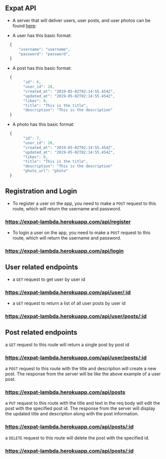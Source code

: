## Expat API

- A server that will deliver users, user posts, and user photos can be found [here](https://expat-lambda.herokuapp.com):

- A user has this basic format:

```js
  {
      "username": "username",
      "password": "password",
  }
```

- A post has this basic format:

```js
  {
        "id": 6,
        "user_id": 28,
        "created_at": "2019-05-02T02:14:55.454Z",
        "updated_at": "2019-05-02T02:14:55.454Z",
        "likes": 0,
        "title": "This is the title",
        "description": "This is the description"
  }
```

- A photo has this basic format:

```js
  {
        "id": 7,
        "user_id": 20,
        "created_at": "2019-05-02T02:14:55.454Z",
        "updated_at": "2019-05-02T02:14:55.454Z",
        "likes": 0,
        "title": "This is the title",
        "description": "This is the description"
        "photo_url": "photo"
  }
```
## Registration and Login

- To register a user on the app, you need to make a `POST` request to this route, which will return the username and password.

### https://expat-lambda.herokuapp.com/api/register

- To login a user on the app, you need to make a `POST` request to this route, which will return the username and password.

### https://expat-lambda.herokuapp.com/api/login

## User related endpoints

- a `GET` request to get user by user id

### https://expat-lambda.herokuapp.com/api/user/:id

- a `GET` request to return a list of all user posts by user id

### https://expat-lambda.herokuapp.com/api/user/posts/:id

## Post related endpoints

a `GET` request to this route will return a single post by post id

### https://expat-lambda.herokuapp.com/api/user/posts/:id

a `POST` request to this route with the title and description will create a new post. The response from the server will be like the above example of a user post. 

### https://expat-lambda.herokuapp.com/api/posts

a `PUT` request to this route with the title and text in the req body will edit the post with the specified post id. The response from the server will display the updated title and description along with the post information.

### https://expat-lambda.herokuapp.com/api/posts/:id

a `DELETE` request to this route will delete the post with the specified id.

### https://expat-lambda.herokuapp.com/api/posts/:id
